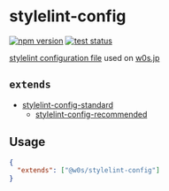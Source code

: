 # stylelint-config

[![npm version](https://badge.fury.io/js/%40w0s%2Fstylelint-config.svg)](https://www.npmjs.com/package/@w0s/stylelint-config)
[![test status](https://github.com/SaekiTominaga/stylelint-config/actions/workflows/test.yml/badge.svg)](https://github.com/SaekiTominaga/stylelint-config/actions/workflows/test.yml)

[stylelint configuration file](https://stylelint.io/user-guide/configure) used on [w0s.jp](https://w0s.jp/)

## `extends`

- [stylelint-config-standard](https://github.com/stylelint/stylelint-config-standard)
  - [stylelint-config-recommended](https://github.com/stylelint/stylelint-config-recommended)

## Usage

```json
{
  "extends": ["@w0s/stylelint-config"]
}
```
